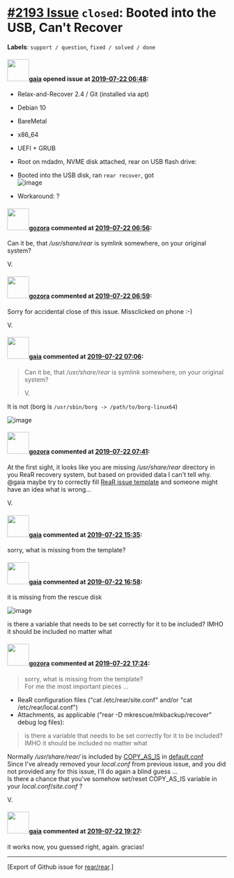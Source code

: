 [\#2193 Issue](https://github.com/rear/rear/issues/2193) `closed`: Booted into the USB, Can't Recover
=====================================================================================================

**Labels**: `support / question`, `fixed / solved / done`

#### <img src="https://avatars.githubusercontent.com/u/87547?u=97296ad68855cad6e025c97d022ea4ccc44658c3&v=4" width="50">[gaia](https://github.com/gaia) opened issue at [2019-07-22 06:48](https://github.com/rear/rear/issues/2193):

-   Relax-and-Recover 2.4 / Git (installed via apt)

-   Debian 10

-   BareMetal

-   x86\_64

-   UEFI + GRUB

-   Root on mdadm, NVME disk attached, rear on USB flash drive:

-   Booted into the USB disk, ran `rear recover`, got  
    ![image](https://user-images.githubusercontent.com/87547/61611981-20220500-ac12-11e9-90a5-29431727e0ae.png)

-   Workaround: ?

#### <img src="https://avatars.githubusercontent.com/u/12116358?u=1c5ba9dcee5ca3082f03029a7fbe647efd30eb49&v=4" width="50">[gozora](https://github.com/gozora) commented at [2019-07-22 06:56](https://github.com/rear/rear/issues/2193#issuecomment-513665108):

Can it be, that */usr/share/rear* is symlink somewhere, on your original
system?

V.

#### <img src="https://avatars.githubusercontent.com/u/12116358?u=1c5ba9dcee5ca3082f03029a7fbe647efd30eb49&v=4" width="50">[gozora](https://github.com/gozora) commented at [2019-07-22 06:59](https://github.com/rear/rear/issues/2193#issuecomment-513666068):

Sorry for accidental close of this issue. Missclicked on phone :-)

V.

#### <img src="https://avatars.githubusercontent.com/u/87547?u=97296ad68855cad6e025c97d022ea4ccc44658c3&v=4" width="50">[gaia](https://github.com/gaia) commented at [2019-07-22 07:06](https://github.com/rear/rear/issues/2193#issuecomment-513668001):

> Can it be, that */usr/share/rear* is symlink somewhere, on your
> original system?
>
> V.

It is not (borg is `/usr/sbin/borg -> /path/to/borg-linux64`)

![image](https://user-images.githubusercontent.com/87547/61612815-6b3d1780-ac14-11e9-8a54-8af3f0e26fa4.png)

#### <img src="https://avatars.githubusercontent.com/u/12116358?u=1c5ba9dcee5ca3082f03029a7fbe647efd30eb49&v=4" width="50">[gozora](https://github.com/gozora) commented at [2019-07-22 07:41](https://github.com/rear/rear/issues/2193#issuecomment-513678433):

At the first sight, it looks like you are missing */usr/share/rear*
directory in you ReaR recovery system, but based on provided data I
can't tell why.  
@gaia maybe try to correctly fill [ReaR issue
template](https://github.com/rear/rear/issues/new) and someone might
have an idea what is wrong...

V.

#### <img src="https://avatars.githubusercontent.com/u/87547?u=97296ad68855cad6e025c97d022ea4ccc44658c3&v=4" width="50">[gaia](https://github.com/gaia) commented at [2019-07-22 15:35](https://github.com/rear/rear/issues/2193#issuecomment-513844314):

sorry, what is missing from the template?

#### <img src="https://avatars.githubusercontent.com/u/87547?u=97296ad68855cad6e025c97d022ea4ccc44658c3&v=4" width="50">[gaia](https://github.com/gaia) commented at [2019-07-22 16:58](https://github.com/rear/rear/issues/2193#issuecomment-513867192):

it is missing from the rescue disk

![image](https://user-images.githubusercontent.com/87547/61649899-43c36a80-ac67-11e9-9efa-bad65d72cd6b.png)

is there a variable that needs to be set correctly for it to be
included? IMHO it should be included no matter what

#### <img src="https://avatars.githubusercontent.com/u/12116358?u=1c5ba9dcee5ca3082f03029a7fbe647efd30eb49&v=4" width="50">[gozora](https://github.com/gozora) commented at [2019-07-22 17:24](https://github.com/rear/rear/issues/2193#issuecomment-513876789):

> sorry, what is missing from the template?  
> For me the most important pieces ...

-   ReaR configuration files ("cat /etc/rear/site.conf" and/or "cat
    /etc/rear/local.conf")
-   Attachments, as applicable ("rear -D mkrescue/mkbackup/recover"
    debug log files):

> is there a variable that needs to be set correctly for it to be
> included? IMHO it should be included no matter what

Normally */usr/share/rear/* is included by
[COPY\_AS\_IS](https://github.com/rear/rear/blob/master/usr/share/rear/conf/default.conf#L1224)
in
[default.conf](https://github.com/rear/rear/blob/master/usr/share/rear/conf/default.conf)  
Since I've already removed your *local.conf* from previous issue, and
you did not provided any for this issue, I'll do again a blind guess
...  
Is there a chance that you've somehow set/reset COPY\_AS\_IS variable in
your *local.conf*/*site.conf* ?

V.

#### <img src="https://avatars.githubusercontent.com/u/87547?u=97296ad68855cad6e025c97d022ea4ccc44658c3&v=4" width="50">[gaia](https://github.com/gaia) commented at [2019-07-22 19:27](https://github.com/rear/rear/issues/2193#issuecomment-513920868):

it works now, you guessed right, again. gracias!

------------------------------------------------------------------------

\[Export of Github issue for
[rear/rear](https://github.com/rear/rear).\]
